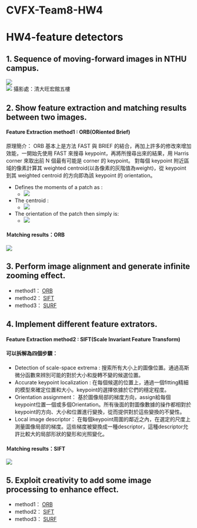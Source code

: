 # CVFX-Team8-HW4

# HW4-feature detectors

## 1. Sequence of moving-forward images in NTHU campus.

![](https://imgur.com/Na6aOIk.png)  
![](https://imgur.com/IJmp4T2.png)
攝影處：清大旺宏館五樓
## 2. Show feature extraction and matching results between two images.
#### Feature Extraction method1 : ORB(ORiented Brief)
原理簡介：
  ORB 基本上是方法 FAST 與 BRIEF 的結合，再加上許多的修改來增加效能，一開始先使用 FAST 來搜尋 keypoint，再將所搜尋出來的結果，用 Harris corner 來取出前 N 個最有可能是 corner 的 keypoint。 
  對每個 keypoint 附近區域的像素計算其 weighted centroid(以各像素的灰階值為weight)，從 keypoint 到其 weighted centroid 的方向即為該 keypoint 的 orientation。 

*  Defines the moments of a patch as :
     - ![](https://imgur.com/v60wlBJ.png)
*  The centroid :
     - ![](https://imgur.com/vD2vfeG.png)
*  The orientation of the patch then simply is: 
     - ![](https://imgur.com/a91ybCI.png)
#### Ｍatching results：ORB
![](https://imgur.com/lz8eGO8.png)
## 3. Perform image alignment and generate infinite zooming effect.

* method1： [ORB](https://youtu.be/oIadADF9t1k)
* method2： [SIFT](https://youtu.be/vhURFM1Pxig)
* method3： [SURF](https://youtu.be/fE8_7UKjBx8)

## 4. Implement different feature extrators.
#### Feature Extraction method2 : SIFT(Scale Invariant Feature Transform)
#### 可以拆解為四個步驟：
*  Detection of scale-space extrema :
    搜索所有大小上的圖像位置。通過高斯微分函數來辨別可能的對於大小和旋轉不變的候選位置。
*  Accurate keypoint localization :
    在每個候選的位置上，通過一個fitting精細的模型來確定位置和大小。keypoint的選擇依據於它們的穩定程度。
*  Orientation assignment：
    基於圖像局部的梯度方向，assign給每個keypoint位置一個或多個Orientation。所有後面的對圖像數據的操作都相對於keypoint的方向、大小和位置進行變換，從而提供對於這些變換的不變性。
*  Local image descriptor：
    在每個keypoint周圍的鄰近之內，在選定的尺度上測量圖像局部的梯度。這些梯度被變換成一種descriptor，這種descriptor允許比較大的局部形狀的變形和光照變化。
#### Ｍatching results：SIFT
![](https://imgur.com/I0HKimU.png)


## 5. Exploit creativity to add some image processing to enhance effect. 
* method1： [ORB](https://youtu.be/ZsT8M1qJw-4)
* method2： [SIFT](https://youtu.be/fduYaQfQGHY)
* method3： [SURF](https://youtu.be/rTayIhhzbMQ)




 
